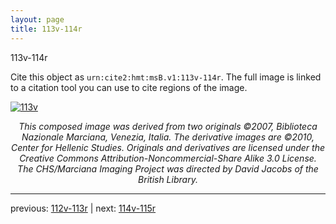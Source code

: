 ```yaml
---
layout: page
title: 113v-114r
---
```


113v-114r

Cite this object as `urn:cite2:hmt:msB.v1:113v-114r`. The full image is linked to a citation tool you can use to cite regions of the image.

[![113v](http://www.homermultitext.org/iipsrv?IIIF=/project/homer/pyramidal/deepzoom/hmt/vbbifolio/v1/vb_113v_114r.tif/full/800,/0/default.jpg)](http://www.homermultitext.org/ict2/?urn=urn:cite2:hmt:vbbifolio.v1:vb_113v_114r) 

<p style="text-align: center; font-style: italic;">This composed image was derived from two originals ©2007, Biblioteca Nazionale Marciana, Venezia, Italia. The derivative images are ©2010, Center for Hellenic Studies. Originals and derivatives are licensed under the Creative Commons Attribution-Noncommercial-Share Alike 3.0 License. The CHS/Marciana Imaging Project was directed by David Jacobs of the British Library.</p>

---

previous: [112v-113r](../112v-113r/) | next: [114v-115r](../114v-115r/)